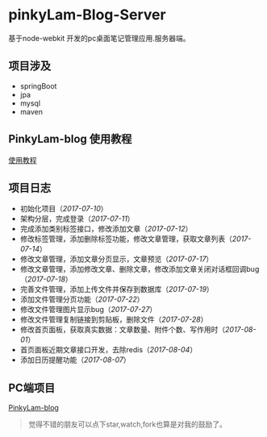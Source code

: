 # pinkyLam-Blog-Server
基于node-webkit 开发的pc桌面笔记管理应用.服务器端。

## 项目涉及
- springBoot
- jpa
- mysql
- maven

## PinkyLam-blog 使用教程
[使用教程](https://github.com/handexing/pinkyLam-Blog-Server/raw/master/doc/)

## 项目日志
- 初始化项目（*2017-07-10*）
- 架构分层，完成登录（*2017-07-11*）
- 完成添加类别标签接口，修改添加文章（*2017-07-12*）
- 修改标签管理，添加删除标签功能，修改文章管理，获取文章列表（*2017-07-14*）
- 修改文章管理，添加文章分页显示，文章预览（*2017-07-17*）
- 修改文章管理，添加修改文章、删除文章，修改添加文章关闭对话框回调bug（*2017-07-18*）
- 完善文件管理，添加上传文件并保存到数据库（*2017-07-19*）
- 添加文件管理分页功能（*2017-07-22*）
- 修改文件管理图片显示bug（*2017-07-27*）
- 修改文件管理复制链接到剪贴板，删除文件（*2017-07-28*）
- 修改首页面板，获取真实数据：文章数量、附件个数、写作用时（*2017-08-01*）
- 首页面板近期文章接口开发，去除redis（*2017-08-04*）
- 添加日历提醒功能（*2017-08-07*）

## PC端项目

[PinkyLam-blog](https://github.com/handexing/PinkyLam-blog)


> 觉得不错的朋友可以点下star,watch,fork也算是对我的鼓励了。
